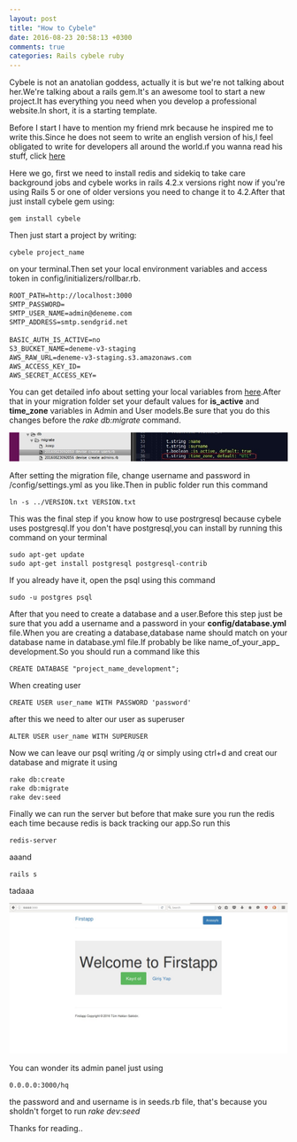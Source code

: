 ```yaml
---
layout: post
title: "How to Cybele"
date: 2016-08-23 20:58:13 +0300
comments: true
categories: Rails cybele ruby
---
```


Cybele is not an anatolian goddess, actually it is but we're not talking about her.We're talking about a rails gem.It's an 
awesome tool to start a new project.It has everything you need when you develop a professional website.In short, it is a starting template.
<!-- more -->
Before I start I have to mention my friend mrk because he inspired me to write this.Since he does not seem to write an english 
version of his,I feel obligated to write for developers all around the world.ıf you wanna read his stuff, click [here](http://www.muratrahmikurtul.com)

Here we go, first we need to install redis and sidekiq to take care background jobs and cybele works in rails 4.2.x versions right now if you're using Rails 5 or one of older versions you need to change it to 4.2.After that just install cybele gem using:

	gem install cybele

Then just start a project by writing:
	
	cybele project_name

on your terminal.Then set your local environment variables and access token in config/initializers/rollbar.rb.

	ROOT_PATH=http://localhost:3000
	SMTP_PASSWORD=
	SMTP_USER_NAME=admin@deneme.com
	SMTP_ADDRESS=smtp.sendgrid.net

	BASIC_AUTH_IS_ACTIVE=no
	S3_BUCKET_NAME=deneme-v3-staging
	AWS_RAW_URL=deneme-v3-staging.s3.amazonaws.com
	AWS_ACCESS_KEY_ID=
	AWS_SECRET_ACCESS_KEY=


You can get detailed info about setting your local variables from [here](http://railsapps.github.io/rails-environment-variables.html).After that in your migration folder set your default values for **is_active** and 
**time_zone** variables in Admin and User models.Be sure that you do this changes before the *rake db:migrate* command.  

![migratepic](/images/pic2.jpg)

After setting the migration file, change username and password in /config/settings.yml as you like.Then  in public folder run this command 

	ln -s ../VERSION.txt VERSION.txt

This was the final step if you know how to use postrgresql because cybele uses postgresql.If you don't have postgresql,you can install by running this command on your terminal

    sudo apt-get update
    sudo apt-get install postgresql postgresql-contrib

If you already have it, open the psql using this command

	sudo -u postgres psql

After that you need to create a database and a user.Before this step just be sure that you add a username and a password in your **config/database.yml** file.When you are creating a database,database name should match on your database name in database.yml file.If probably be like name_of_your_app_ development.So you should run a command like this

	CREATE DATABASE "project_name_development";

When creating user

	CREATE USER user_name WITH PASSWORD 'password' 

after this we need to alter our user as superuser

	ALTER USER user_name WITH SUPERUSER

Now we can leave our psql writing */q* or simply using ctrl+d and creat our database and migrate it using

	rake db:create
	rake db:migrate
	rake dev:seed

Finally we can run the server but before that make sure you run the redis each time because redis is back tracking our app.So run this

	redis-server

aaand

	rails s

tadaaa

![welcomepage](/images/well.jpg)

You can wonder its admin panel just using

	0.0.0.0:3000/hq

the password and and username is in seeds.rb file, that's because you sholdn't forget to run *rake dev:seed*

Thanks for reading..


